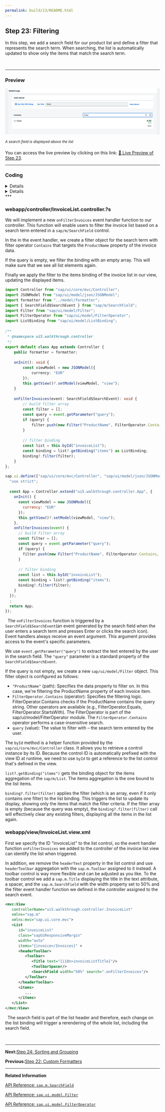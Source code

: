 ```yaml
---
permalink: build/23/README.html
---
```


## Step 23: Filtering

In this step, we add a search field for our product list and define a filter that represents the search term. When searching, the list is automatically updated to show only the items that match the search term.

&nbsp;

***

### Preview
  
![](assets/loio472ab6bf88674c23ba103efd97163133_LowRes.png "A search field is displayed above the list")

<sup>*A search field is displayed above the list*</sup>

You can access the live preview by clicking on this link: [🔗 Live Preview of Step 23](https://sap-samples.github.io/ui5-typescript-walkthrough/build/23/index-cdn.html).

***

### Coding

<details class="ts-only">

You can download the solution for this step here: [📥 Download step 23](https://sap-samples.github.io/ui5-typescript-walkthrough/ui5-typescript-walkthrough-step-23.zip).

</details>

<details class="js-only">

You can download the solution for this step here: [📥 Download step 23](https://sap-samples.github.io/ui5-typescript-walkthrough/ui5-typescript-walkthrough-step-23-js.zip).

</details>
***

### webapp/controller/InvoiceList.controller.?s

We will implement a new `onFilterInvoices` event handler function to our controller. This function will enable users to filter the invoice list based on a search term entered in a `sap/m/SearchField` control.

In the in the event handler, we create a filter object for the search term with filter operator `Contains` that targets the `ProductName` property of the invoice data.

If the query is empty, we filter the binding with an empty array. This will make sure that we see all list elements again.

Finally we apply the filter to the items binding of the invoice list in our view, updating the displayed items.

```ts
import Controller from "sap/ui/core/mvc/Controller";
import JSONModel from "sap/ui/model/json/JSONModel";
import formatter from "../model/formatter";
import { SearchField$SearchEvent } from "sap/m/SearchField";
import Filter from "sap/ui/model/Filter";
import FilterOperator from "sap/ui/model/FilterOperator";
import ListBinding from "sap/ui/model/ListBinding";

/**
 * @namespace ui5.walkthrough.controller
 */
export default class App extends Controller {
    public formatter = formatter;

    onInit(): void {
        const viewModel = new JSONModel({
            currency: "EUR"
        });
        this.getView()?.setModel(viewModel, "view");        
    }

    onFilterInvoices(event: SearchField$SearchEvent): void {
        // build filter array
        const filter = [];
        const query = event.getParameter("query");
        if (query) {
            filter.push(new Filter("ProductName", FilterOperator.Contains, query));
        }

        // filter binding
        const list = this.byId("invoiceList");
        const binding = list?.getBinding("items") as ListBinding;
        binding?.filter(filter);
    }
};

```

```js
sap.ui.define(["sap/ui/core/mvc/Controller", "sap/ui/model/json/JSONModel", "sap/ui/model/Filter", "sap/ui/model/FilterOperator"], function (Controller, JSONModel, Filter, FilterOperator) {
  "use strict";

  const App = Controller.extend("ui5.walkthrough.controller.App", {
    onInit() {
      const viewModel = new JSONModel({
        currency: "EUR"
      });
      this.getView()?.setModel(viewModel, "view");
    },
    onFilterInvoices(event) {
      // build filter array
      const filter = [];
      const query = event.getParameter("query");
      if (query) {
        filter.push(new Filter("ProductName", FilterOperator.Contains, query));
      }

      // filter binding
      const list = this.byId("invoiceList");
      const binding = list?.getBinding("items");
      binding?.filter(filter);
    }
  });
  ;
  return App;
});

```
&nbsp;
The `onFilterInvoices` function is triggered by a `SearchField$SearchEvent`(an event generated by the search field when the user enters a search term and presses Enter or clicks the search icon). Event handlers always receive an event argument. This argument provides access to the event's specific parameters.

We use `event.getParameter("query")` to extract the text entered by the user in the search field. The `"query"` parameter is a standard property of the `SearchField$SearchEvent`.

If the query is not empty, we create a new `sap/ui/model/Filter` object. This filter object is configured as follows:
- `"ProductName"` (path): Specifies the data property to filter on. In this case, we're filtering the ProductName property of each invoice item.
- `FilterOperator.Contains` (operator): Specifies the filtering logic. FilterOperator.Contains checks if the ProductName contains the query string. Other operators are available (e.g., FilterOperator.Equals, FilterOperator.StartsWith). The FilterOperator is part of the sap/ui/model/FilterOperator module. The `FilterOperator.Contains` operator performs a case-insensitive search.
- `query` (value): The value to filter with – the search term entered by the user.

The `byId` method is a helper function provided by the `sap/ui/core/mvc/Controller` class. It allows you to retrieve a control instance by its ID. Because the control ID is automatically prefixed with the view ID at runtime, we need to use `byId` to get a reference to the list control that's defined in the view.

`list?.getBinding("items")` gets the binding object for the items aggregation of the `sap/m/List`. The items aggregation is the one bound to the list items.

`binding?.filter(filter)` applies the filter (which is an array, even if it only contains one filter) to the list binding. This triggers the list to update its display, showing only the items that match the filter criteria. If the filter array is empty (because the query was empty), the `binding?.filter(filter)` call will effectively clear any existing filters, displaying all the items in the list again.

### webapp/view/InvoiceList.view.xml

First we specify the ID "invoiceList" to the list control, so the event handler function `onFilterInvoices` we added to the controller of the invoice list view can identify the list when triggered.

In addition, we remove the `headerText` property in the list control and use `headerToolbar` aggregation with the `sap.m.Toolbar` assigned to it instead. A toolbar control is way more flexible and can be adjusted as you like. To the toolbar control we add a `sap.m.Title` displaying the title in the text attribute, a spacer, and the `sap.m.SearchField` with the width property set to 50% and the filter event handler function we defined in the controller assigned to the search event.

```xml
<mvc:View
   controllerName="ui5.walkthrough.controller.InvoiceList"
   xmlns="sap.m"
   xmlns:mvc="sap.ui.core.mvc">
   <List
      id="invoiceList"
      class="sapUiResponsiveMargin"
      width="auto"
      items="{invoice>/Invoices}" >
      <headerToolbar>
         <Toolbar>
            <Title text="{i18n>invoiceListTitle}"/>
            <ToolbarSpacer/>
            <SearchField width="50%" search=".onFilterInvoices"/>
         </Toolbar>
      </headerToolbar>
      <items>
         ...
      </items>
   </List>
</mvc:View>
```
&nbsp;
The search field is part of the list header and therefore, each change on the list binding will trigger a rerendering of the whole list, including the search field.

&nbsp;
 
***

**Next:**[Step 24: Sorting and Grouping](../24/README.html "To make our list of invoices even more user-friendly, we sort it alphabetically instead of just showing the order from the data model. Additionally, we introduce groups and add the company that ships the products so that the data is easier to consume.")

**Previous:**[Step 22: Custom Formatters](../22/README.html "If we want to do a more complex logic for formatting properties of our data model, we can also write a custom formatting function. We will now add a localized status with a custom formatter, because the status in our data model is in a rather technical format.")

***

**Related Information**  

[API Reference: `sap.m.SearchField`](https://sdk.openui5.org/#/api/sap.m.SearchField)

[API Reference: `sap.ui.model.Filter`](https://sdk.openui5.org/#/api/sap.ui.model.Filter)

[API Reference: `sap.ui.model.FilterOperator`](https://sdk.openui5.org/#/api/sap.ui.model.FilterOperator)
